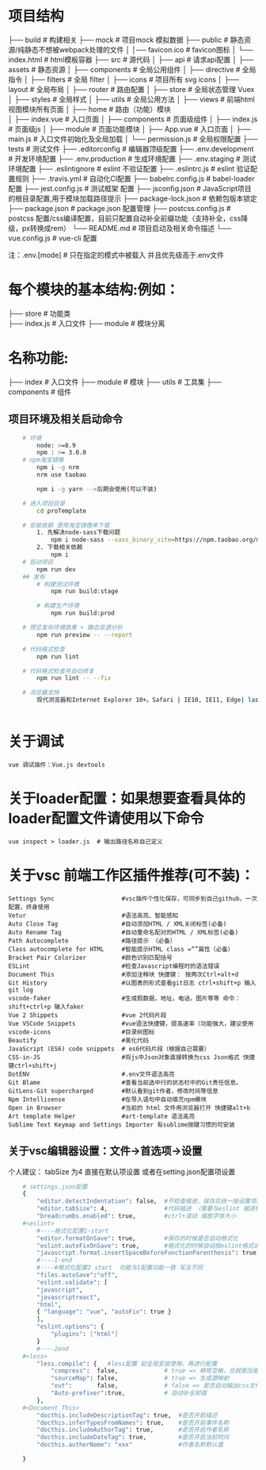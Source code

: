 # 项目结构
├── build                      # 构建相关
├── mock                       # 项目mock 模拟数据 
├── public                     # 静态资源/纯静态不想被webpack处理的文件
│   │── favicon.ico            # favicon图标
│   └── index.html             # html模板容器
├── src                        # 源代码
│   ├── api                    # 请求api配置
│   ├── assets                 # 静态资源
│   ├── components             # 全局公用组件
│   ├── directive              # 全局指令
│   ├── filters                # 全局 filter
│   ├── icons                  # 项目所有 svg icons 
│   ├── layout                 # 全局布局
│   ├── router                 # 路由配置
│   ├── store                  # 全局状态管理 Vuex
│   ├── styles                 # 全局样式
│   ├── utils                  # 全局公用方法 
│   ├── views                  # 前端html视图模块所有页面 
│       ├── home               # 路由（功能）模块    
│           ├── index.vue      # 入口页面
│           ├── components     # 页面级组件
│           ├── index.js       # 页面级js
│           ├── module         # 页面功能模块
│   ├── App.vue                # 入口页面
│   ├── main.js                # 入口文件初始化及全局加载
│   └── permission.js          # 全局权限配置
├── tests                      # 测试文件
├── .editorconfig              # 编辑器顶级配置
├── .env.development           # 开发环境配置
├── .env.production            # 生成环境配置
├── .env.staging               # 测试环境配置
├── .eslintignore              # eslint 不验证配置
├── .eslintrc.js               # eslint 验证配置规则
├── .travis.yml                # 自动化CI配置
├── babelrc.config.js          # babel-loader 配置
├── jest.config.js             # 测试框架 配置
├── jsconfig.json              # JavaScript项目的根目录配置,用于模块加载路径提示
├── package-lock.json          # 依赖包版本锁定
├── package.json               # package.json 配置管理
├── postcss.config.js          # postcss 配置/css编译配置，目前只配置自动补全前缀功能（支持补全，css降级，px转换成rem）
└── README.md                  # 项目启动及相关命令描述
└── vue.config.js              # vue-cli 配置

注：.env.[mode]  # 只在指定的模式中被载入  并且优先级高于.env文件

# 每个模块的基本结构:例如：
├── store              # 功能类    
    ├── index.js       # 入口文件
    ├── module         # 模块分离 

# 名称功能:
├── index       # 入口文件
├── module      # 模块
├── utils       # 工具集
├── components  # 组件 


## 项目环境及相关启动命令
```bash
    # 环境
        node: >=8.9
        npm : >= 3.0.0 
    # npm淘宝镜像
        npm i -g nrm
        nrm use taobao

        npm i -g yarn -->后期会使用(可以不装)

    # 进入项目目录
        cd proTemplate

    # 安装依赖 使用淘宝镜像来下载
        1. 先解决node-sass下载问题
            npm i node-sass --sass_binary_site=https://npm.taobao.org/mirrors/node-sass
        2. 下载相关依赖
            npm i
    # 启动项目
        npm run dev
    ## 发布 
        # 构建测试环境
            npm run build:stage

        # 构建生产环境
            npm run build:prod

    # 预览发布环境效果 + 静态资源分析
        npm run preview -- --report

    # 代码格式检查
        npm run lint

    # 代码格式检查并自动修复
        npm run lint -- --fix

    # 浏览器支持
        现代浏览器和Internet Explorer 10+。Safari | IE10, IE11, Edge| last 2 versions ...
        
```

# 关于调试
    vue 调试插件：Vue.js devtools

# 关于loader配置：如果想要查看具体的loader配置文件请使用以下命令
    vue inspect > loader.js  # 输出路径名称自己定义



# 关于vsc 前端工作区插件推荐(可不装)：
    Settings Sync                   #vsc插件个性化保存，可同步到自己github，一次配置，终身使用
    Vetur                           #语法高亮、智能感知 
    Auto Close Tag                  #自动添加HTML / XML关闭标签(必备)
    Auto Rename Tag                 #自动重命名配对的HTML / XML标签(必备)
    Path Autocomplete               #路径提示 （必备）
    Class autocomplete for HTML     #智能提示HTML class =“”属性（必备）
    Bracket Pair Colorizer          #颜色识别匹配括号
    ESLint                          #检查Javascript编程时的语法错误
    Document This                   #添加注释块 快捷键： 按两次Ctrl+alt+d
    Git History                     #以图表的形式查看git日志 ctrl+shift+p 输入git log
    vscode-faker                    #生成假数据，地址，电话，图片等等 命令：shift+ctrl+p 输入faker
    Vue 2 Shippets                  #vue 2代码片段 
    Vue VSCode Snippets             #vue语法快捷键，提高速率（功能强大，建议使用
    vscode-icons                    #目录树图标
    Beautify                        #美化代码
    JavaScript (ES6) code snippets  # es6代码片段（根据自己需要）
    CSS-in-JS                       #将js中Json对象直接转换为css Json格式 快捷键ctrl+shift+j
    DotENV                          #.env文件语法高亮
    Git Blame                       #查看当前选中行的状态栏中的Git责任信息。
    GitLens-Git supercharged        #默认看到git作者，修改时间等信息
    Npm Intellisense                #在导入语句中自动填充npm模块
    Open in Browser                 #当前的 html 文件用浏览器打开 快捷键alt+b
    Art template Helper             #art-template 语法高亮 
    Sublime Text Keymap and Settings Importer 有sublime按键习惯的可安装

## 关于vsc编辑器设置：文件->首选项->设置
   个人建议： tabSize 为4 
   直接在默认项设置 或者在setting.json配置项设置
```bash
    # settings.json配置
    {
        "editor.detectIndentation": false,  #不检查缩进，保存后统一按设置项设置缩进（eslint自动修复必须关闭此项。
        "editor.tabSize": 4,                #代码缩进 （需要与eslint 缩进检测一致
        "breadcrumbs.enabled": true,        #ctrl+滚动 缩放字体大小 
    #<eslint>
        #----格式化配置1-start  
        "editor.formatOnSave": true,        #保存的时候是否自动格式化
        "eslint.autoFixOnSave": true,       #格式化的时候自动按eslint格式进行修复
        "javascript.format.insertSpaceBeforeFunctionParenthesis": true, #让函数(名)和后面的括号之间加个空格
        #----1-end    
        #----#格式化配置2 start  功能与1配置功能一致 写法不同
        "files.autoSave":"off",
        "eslint.validate": [
        "javascript",
        "javascriptreact",
        "html",
        { "language": "vue", "autoFix": true }
        ],
        "eslint.options": {
            "plugins": ["html"]
        }  
        #----2end
    #<less>
        "less.compile": {   #less配置 如全局安装使用，再进行配置
            "compress":  false,             # true => 移除空格，也就是压缩
            "sourceMap": false,             # true => 生成源映射
            "out":       false,             # false => 是否自动输出css文件
            "Auto-prefixer":true,           # 自动补全前缀 
        },
    #<Document This>
        "docthis.includeDescriptionTag": true,  #是否开启描述
        "docthis.inferTypesFromNames": true,    #是否开启事件名称
        "docthis.includeAuthorTag": true,       #是否开启作者名称
        "docthis.includeDateTag": true,         #是否开启当前时间
        "docthis.authorName": "xxx"             #作者名称默认值

    }

